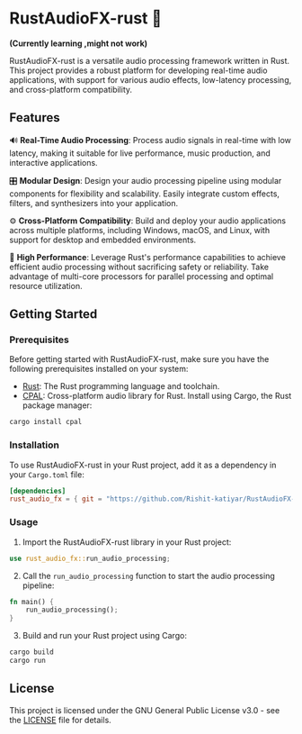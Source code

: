 # RustAudioFX-rust 🎵
**(Currently learning ,might not work)**

RustAudioFX-rust is a versatile audio processing framework written in Rust. This project provides a robust platform for developing real-time audio applications, with support for various audio effects, low-latency processing, and cross-platform compatibility.

## Features

🔊 **Real-Time Audio Processing**: Process audio signals in real-time with low latency, making it suitable for live performance, music production, and interactive applications.

🎛️ **Modular Design**: Design your audio processing pipeline using modular components for flexibility and scalability. Easily integrate custom effects, filters, and synthesizers into your application.

⚙️ **Cross-Platform Compatibility**: Build and deploy your audio applications across multiple platforms, including Windows, macOS, and Linux, with support for desktop and embedded environments.

🚀 **High Performance**: Leverage Rust's performance capabilities to achieve efficient audio processing without sacrificing safety or reliability. Take advantage of multi-core processors for parallel processing and optimal resource utilization.

## Getting Started

### Prerequisites

Before getting started with RustAudioFX-rust, make sure you have the following prerequisites installed on your system:

- [Rust](https://www.rust-lang.org/tools/install): The Rust programming language and toolchain.
- [CPAL](https://crates.io/crates/cpal): Cross-platform audio library for Rust. Install using Cargo, the Rust package manager:

```bash
cargo install cpal
```

### Installation

To use RustAudioFX-rust in your Rust project, add it as a dependency in your `Cargo.toml` file:

```toml
[dependencies]
rust_audio_fx = { git = "https://github.com/Rishit-katiyar/RustAudioFX-Rust.git" }
```

### Usage

1. Import the RustAudioFX-rust library in your Rust project:

```rust
use rust_audio_fx::run_audio_processing;
```

2. Call the `run_audio_processing` function to start the audio processing pipeline:

```rust
fn main() {
    run_audio_processing();
}
```

3. Build and run your Rust project using Cargo:

```bash
cargo build
cargo run
```
## License

This project is licensed under the GNU General Public License v3.0 - see the [LICENSE](LICENSE) file for details.
